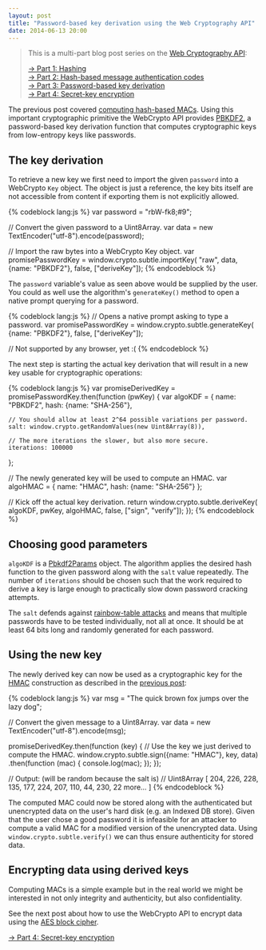 ```yaml
---
layout: post
title: "Password-based key derivation using the Web Cryptography API"
date: 2014-06-13 20:00
---
```


> This is a multi-part blog post series on the [Web Cryptography API](http://www.w3.org/TR/WebCryptoAPI/):
>
> [→ Part 1: Hashing](/blog/2014/06/hashing-using-the-web-cryptography-api/)  
> [→ Part 2: Hash-based message authentication codes](/blog/2014/06/hash-based-message-authentication-codes-and-the-web-cryptography-api/)  
> [→ Part 3: Password-based key derivation](/blog/2014/06/password-based-key-derivation-using-the-web-cryptography-api/)  
> [→ Part 4: Secret-key encryption](/blog/2014/06/secret-key-encryption-using-the-web-cryptography-api/)  

The previous post covered
[computing hash-based MACs](/blog/2014/06/hashing-using-the-web-cryptography-api/).
Using this important cryptographic primitive the WebCrypto API provides
[PBKDF2](https://en.wikipedia.org/wiki/PBKDF2), a password-based key derivation
function that computes cryptographic keys from low-entropy keys like passwords.

## The key derivation

To retrieve a new key we first need to import the given `password` into a
WebCrypto `Key` object. The object is just a reference, the key bits itself
are not accessible from content if exporting them is not explicitly allowed.

{% codeblock lang:js %}
var password = "rbW-fk8;#9";

// Convert the given password to a Uint8Array.
var data = new TextEncoder("utf-8").encode(password);

// Import the raw bytes into a WebCrypto Key object.
var promisePasswordKey = window.crypto.subtle.importKey(
  "raw", data, {name: "PBKDF2"}, false, ["deriveKey"]);
{% endcodeblock %}

The `password` variable's value as seen above would be supplied by the user.
You could as well use the algorithm's `generateKey()` method to open a native
prompt querying for a password.

{% codeblock lang:js %}
// Opens a native prompt asking to type a password.
var promisePasswordKey = window.crypto.subtle.generateKey(
  {name: "PBKDF2"}, false, ["deriveKey"]);

// Not supported by any browser, yet :(
{% endcodeblock %}

The next step is starting the actual key derivation that will result in a new
key usable for cryptographic operations:

{% codeblock lang:js %}
var promiseDerivedKey = promisePasswordKey.then(function (pwKey) {
  var algoKDF = {
    name: "PBKDF2",
    hash: {name: "SHA-256"},

    // You should allow at least 2^64 possible variations per password.
    salt: window.crypto.getRandomValues(new Uint8Array(8)),

    // The more iterations the slower, but also more secure.
    iterations: 100000
  };

  // The newly generated key will be used to compute an HMAC.
  var algoHMAC = {
    name: "HMAC",
    hash: {name: "SHA-256"}
  };

  // Kick off the actual key derivation.
  return window.crypto.subtle.deriveKey(
    algoKDF, pwKey, algoHMAC, false, ["sign", "verify"]);
});
{% endcodeblock %}

## Choosing good parameters

`algoKDF` is a [Pbkdf2Params](http://www.w3.org/TR/WebCryptoAPI/#pbkdf2-params)
object. The algorithm applies the desired hash function to the given password
along with the `salt` value repeatedly. The number of `iterations` should be
chosen such that the work required to derive a key is large enough to
practically slow down password cracking attempts.

The `salt` defends against
[rainbow-table attacks](https://en.wikipedia.org/wiki/Rainbow_table) and means
that multiple passwords have to be tested individually, not all at once.
It should be at least 64 bits long and randomly generated for each password.

## Using the new key

The newly derived key can now be used as a cryptographic key for the
[HMAC](https://en.wikipedia.org/wiki/HMAC) construction as described in the
[previous post](/blog/2014/06/hashing-using-the-web-cryptography-api/):

{% codeblock lang:js %}
var msg = "The quick brown fox jumps over the lazy dog";

// Convert the given message to a Uint8Array.
var data = new TextEncoder("utf-8").encode(msg);

promiseDerivedKey.then(function (key) {
  // Use the key we just derived to compute the HMAC.
  window.crypto.subtle.sign({name: "HMAC"}, key, data)
    .then(function (mac) {
      console.log(mac);
    });
});

// Output: (will be random because the salt is)
// Uint8Array [ 204, 226, 228, 135, 177, 224, 207, 110, 44, 230, 22 more… ]
{% endcodeblock %}

The computed MAC could now be stored along with the authenticated but
unencrypted data on the user's hard disk (e.g. an Indexed DB store). Given
that the user chose a good password it is infeasible for an attacker to compute
a valid MAC for a modified version of the unencrypted data. Using
`window.crypto.subtle.verify()` we can thus ensure authenticity for stored
data.

## Encrypting data using derived keys

Computing MACs is a simple example but in the real world we might be interested
in not only integrity and authenticity, but also confidentiality.

See the next post about how to use the WebCrypto API to encrypt data using the
[AES block cipher](https://en.wikipedia.org/wiki/Advanced_Encryption_Standard).

[→ Part 4: Secret-key encryption](/blog/2014/06/secret-key-encryption-using-the-web-cryptography-api/)

